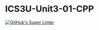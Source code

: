 # ICS3U-Unit3-01-CPP

[![GitHub's Super Linter](https://github.com/Miguel-Santacruz/ICS3U-Unit3-01-CPP/workflows/GitHub's%20Super%20Linter/badge.svg)](https://github.com/Miguel-Santacruz/ICS3U-Unit3-01-CPP/actions)
